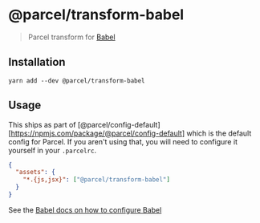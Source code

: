 # @parcel/transform-babel

> Parcel transform for [Babel](https://babeljs.io)

## Installation

```
yarn add --dev @parcel/transform-babel
```

## Usage

This ships as part of [@parcel/config-default][https://npmjs.com/package/@parcel/config-default]
which is the default config for Parcel. If you aren't using that, you will need
to configure it yourself in your `.parcelrc`.

```json
{
  "assets": {
    "*.{js,jsx}": ["@parcel/transform-babel"]
  }
}
```

See the [Babel docs on how to configure Babel](https://babeljs.io/docs/usage/babelrc/)
